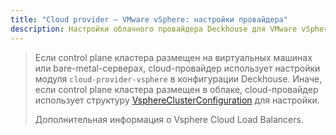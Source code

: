 ```yaml
---
title: "Cloud provider — VMware vSphere: настройки провайдера"
description: Настройки облачного провайдера Deckhouse для VMware vSphere.
---
```


> Если control plane кластера размещен на виртуальных машинах или bare-metal-серверах, cloud-провайдер использует настройки модуля `cloud-provider-vsphere` в конфигурации Deckhouse. Иначе, если control plane кластера размещен в облаке, cloud-провайдер использует структуру [VsphereClusterConfiguration](#vsphereclusterconfiguration) для настройки.
>
> Дополнительная информация о Vsphere Cloud Load Balancers.

<!-- SCHEMA -->
